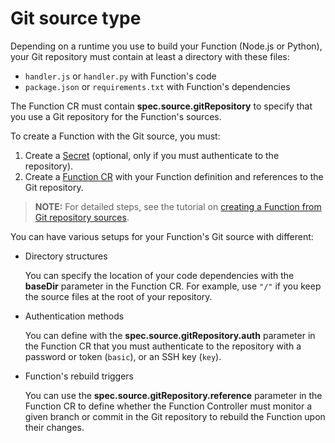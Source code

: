 # Git source type

Depending on a runtime you use to build your Function (Node.js or Python), your Git repository must contain at least a directory with these files:

- `handler.js` or `handler.py` with Function's code
- `package.json` or `requirements.txt` with Function's dependencies

The Function CR must contain **spec.source.gitRepository** to specify that you use a Git repository for the Function's sources.

To create a Function with the Git source, you must:

1. Create a [Secret](https://kubernetes.io/docs/concepts/configuration/secret/) (optional, only if you must authenticate to the repository).
2. Create a [Function CR](/docs/user/06-10-function.md) with your Function definition and references to the Git repository.

>**NOTE:** For detailed steps, see the tutorial on [creating a Function from Git repository sources](/docs/user/03-11-create-git-function.md).

You can have various setups for your Function's Git source with different:

- Directory structures

  You can specify the location of your code dependencies with the **baseDir** parameter in the Function CR. For example, use `"/"` if you keep the source files at the root of your repository.

- Authentication methods

  You can define with the **spec.source.gitRepository.auth** parameter in the Function CR that you must authenticate to the repository with a password or token (`basic`), or an SSH key (`key`).

- Function's rebuild triggers

  You can use the **spec.source.gitRepository.reference** parameter in the Function CR to define whether the Function Controller must monitor a given branch or commit in the Git repository to rebuild the Function upon their changes.